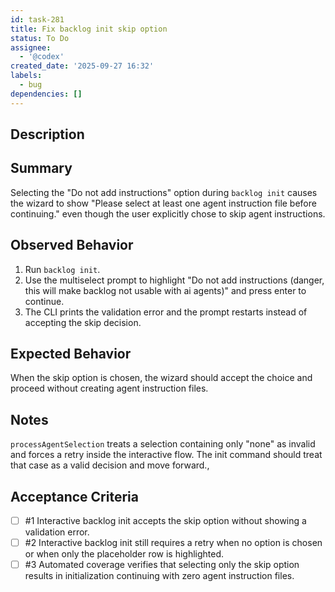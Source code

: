 ```yaml
---
id: task-281
title: Fix backlog init skip option
status: To Do
assignee:
  - '@codex'
created_date: '2025-09-27 16:32'
labels:
  - bug
dependencies: []
---
```


## Description

<!-- SECTION:DESCRIPTION:BEGIN -->
## Summary
Selecting the "Do not add instructions" option during `backlog init` causes the wizard to show "Please select at least one agent instruction file before continuing." even though the user explicitly chose to skip agent instructions.

## Observed Behavior
1. Run `backlog init`.
2. Use the multiselect prompt to highlight "Do not add instructions (danger, this will make backlog not usable with ai agents)" and press enter to continue.
3. The CLI prints the validation error and the prompt restarts instead of accepting the skip decision.

## Expected Behavior
When the skip option is chosen, the wizard should accept the choice and proceed without creating agent instruction files.

## Notes
`processAgentSelection` treats a selection containing only "none" as invalid and forces a retry inside the interactive flow. The init command should treat that case as a valid decision and move forward.,
<!-- SECTION:DESCRIPTION:END -->

## Acceptance Criteria
<!-- AC:BEGIN -->
- [ ] #1 Interactive backlog init accepts the skip option without showing a validation error.
- [ ] #2 Interactive backlog init still requires a retry when no option is chosen or when only the placeholder row is highlighted.
- [ ] #3 Automated coverage verifies that selecting only the skip option results in initialization continuing with zero agent instruction files.
<!-- AC:END -->
